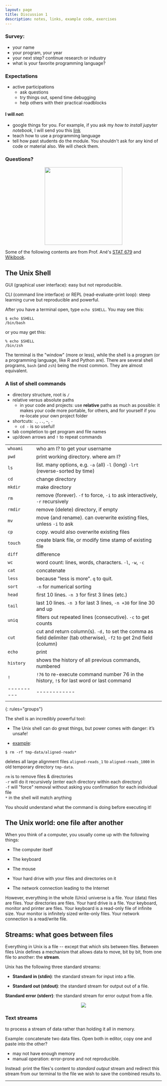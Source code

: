 ```yaml
---
layout: page
title: Discussion 1
description: notes, links, example code, exercises
---
```


### Survey:

* your name
* your program, your year
* your next step? continue research or industry
* what is your favorite programming language?

### Expectations

- active participations
	- ask questions
	- try things out, spend time debugging
	- help others with their practical roadblocks

#### I will *not*:

- google things for you. For example, if you ask my _how to install jupyter notebook_, I will send you this [link](http://lmgtfy.com/?q=how+to+install+jupyter+notebook)
- teach how to use a programming language
- tell how past students do the module. You shouldn't ask for any kind of code or material also. We will check them. 

### Questions?

<div style="text-align:center"><img src ="https://media1.tenor.com/images/cd3ee8f2a22b429050b954cabbf81c6b/tenor.gif?itemid=14812024" width="250"></div>

Some of the following contents are from Prof. Ané's [STAT 679](http://cecileane.github.io/computingtools/pages/notes0906-intro-shell.html) and [Wikibook](https://en.wikibooks.org/wiki/Bourne_Shell_Scripting/Files_and_streams).

## The Unix Shell

GUI (graphical user interface): easy but not reproducible.

CLI (command line interface) or REPL (read-evaluate-print loop): steep learning curve but reproducible and powerful.

After you have a terminal open, type `echo $SHELL`.
You may see this:

```shell
$ echo $SHELL
/bin/bash
```

or you may get this:

```shell
% echo $SHELL
/bin/zsh
```

The terminal is the "window" (more or less), while the shell is a program
(or a programming language, like R and Python are).
There are several shell programs, `bash` (and `zsh`) being the most common.
They are almost equivalent.

### A list of shell commands

- directory structure, root is `/`
- relative versus absolute paths
  * in your code and projects: use **relative** paths as much as
    possible: it makes your code more portable, for others, and
    for yourself if you re-locate your own project folder
- shortcuts: `.`, `..`, `~`, `-`
  * `cd -` is so useful!
- tab completion to get program and file names
- up/down arrows and `!` to repeat commands

|          |      |
|:---------|:-----------|
| `whoami` | who am I? to get your username |
| `pwd`    | print working directory. where am I? |
| `ls`     | list. many options, e.g. `-a` (all) `-l` (long) `-lrt` (reverse-sorted by time) |
| `cd`     | change directory |
| `mkdir`  | make directory   |
| `rm`     | remove (forever). `-f` to force, `-i` to ask interactively, `-r` recursively
| `rmdir`  | remove (delete) directory, if empty |
| `mv`     | move (and rename). can overwrite existing files, unless `-i` to ask|
| `cp`     | copy. would also overwrite existing files |
| `touch`  | create blank file, or modify time stamp of existing file |
| `diff`   | difference |
| `wc`     | word count: lines, words, characters. `-l`, `-w`, `-c` |
| `cat`    | concatenate |
| `less`   | because "less is more". `q` to quit. |
| `sort`   | `-n` for numerical sorting |
| `head`   | first 10 lines. `-n 3` for first 3 lines (etc.) |
| `tail`   | last 10 lines. `-n 3` for last 3 lines, `-n +30` for line 30 and up |
| `uniq`   | filters out repeated lines (consecutive). `-c` to get counts |
| `cut`    | cut and return column(s). `-d,` to set the comma as field delimiter (tab otherwise), `-f2` to get 2nd field (column) |
| `echo`   | print |
| `history`| shows the history of all previous commands, numbered |
| `!`      | `!76` to re-execute command number 76 in the history, `!$` for last word or last command |
|----------|------------|
|         |   |
{: rules="groups"}

The shell is an incredibly powerful tool:

+ The Unix shell can do great things, but power comes with danger: it’s unsafe!
* [example](https://github.com/UWMadison-computingtools-master/lecture-examples/tree/master/rm-example):

```shell
$ rm -rf tmp-data/aligned-reads*
```

deletes all large alignment files `aligned-reads_1` to `aligned-reads_1000`
in old temporary directory `tmp-data`.

`rm` is to remove files & directories  
`-r` will do it recursively (enter each directory within each directory)  
`-f` will "force" removal without asking you confirmation for each individual file  
`*` in the shell will match anything

You should understand what the command is doing before executing it!

## The Unix world: one file after another

When you think of a computer, you usually come up with the following things:

+ The computer itself

+ The keyboard

+ The mouse

+ Your hard drive with your files and directories on it

+ The network connection leading to the Internet

However, everything in the whole (Unix) universe is a file. Your (data) files are files. Your directories are files. Your hard drive is a file. Your keyboard, monitor and printer are files. Your keyboard is a read-only file of infinite size. Your monitor is infinitely sized write-only files. Your network connection is a read/write file.

## Streams: what goes between files

Everything in Unix is a file -- except that which sits between files. Between files Unix defines a mechanism that allows data to move, bit by bit, from one file to another: the **stream**.

Unix has the following three standard streams:

+ **Standard in (stdin)**: the standard stream for input into a file.

+ **Standard out (stdout)**: the standard stream for output out of a file.

**Standard error (stderr)**: the standard stream for error output from a file.


<div style="text-align:center"><img src ="https://upload.wikimedia.org/wikipedia/commons/thumb/7/70/Stdstreams-notitle.svg/1920px-Stdstreams-notitle.svg.png"></div>


### Text streams

to process a stream of data rather than holding it all in memory.

Example: concatenate two data files.
Open both in editor, copy one and paste into the other?

* may not have enough memory
* manual operation: error-prone and not reproducible.

Instead: print the files's content to *standard output* stream and
redirect this stream from our terminal to the file we wish to save the combined results to.


---
